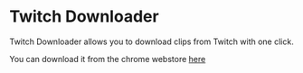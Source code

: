 # Twitch Downloader
Twitch Downloader allows you to download clips from Twitch with one click.

You can download it from the chrome webstore [here](https://chrome.google.com/webstore/detail/twitch-downloader/dndmfppjlindedlblkjggikgdpidfjpo)
